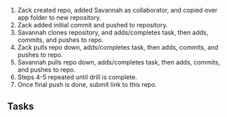 1. Zack created repo, added Savannah as collaborator, and copied over app folder to new repository.
2. Zack added initial commit and pushed to repository.
3. Savannah clones repository, and adds/completes task, then adds, commits, and pushes to repo.
4. Zack pulls repo down, adds/completes task, then adds, commits, and pushes to repo.
5. Savannah pulls repo down, adds/completes task, then adds, commits, and pushes to repo.
6. Steps 4-5 repeated until drill is complete.
7. Once final push is done, submit link to this repo.

## Tasks


